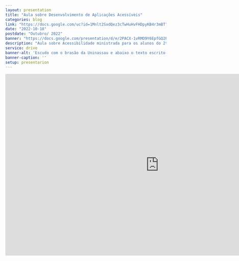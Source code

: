 ```yaml
---
layout: presentation
title: "Aula sobre Desenvolvimento de Aplicações Acessíveis" 
categories: blog
link: "https://docs.google.com/uc?id=1Mnlt2SxdQez3cTwHuHvFHDpyKB4r3mBT"
date: "2022-10-18"
postdate: "Outubro/ 2022"
banner: "https://docs.google.com/presentation/d/e/2PACX-1vRMO9Y6EpfGQ2PVFY9nwdN0MWGrfvTcizk8LRucu1AvsY6_RLnTz-_YhZxIwFzGbfAIhn2GAqkU-kjx/pub"
description: "Aula sobre Acessibilidade ministrada para os alunos do 2º período do curso de Sistema da Informação"
servico: drive
banner-alt: 'Escudo com o brasão da Uninassau e abaixo o texto escrito em maiúsculo Uninassau'
banner-caption: ''
setup: presentarion
---
```


<iframe src="https://docs.google.com/presentation/d/e/2PACX-1vRMO9Y6EpfGQ2PVFY9nwdN0MWGrfvTcizk8LRucu1AvsY6_RLnTz-_YhZxIwFzGbfAIhn2GAqkU-kjx/embed?start=false&loop=false&delayms=3000" frameborder="0" width="960" height="569" allowfullscreen="true" mozallowfullscreen="true" webkitallowfullscreen="true"></iframe>
